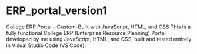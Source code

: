 # ERP_portal_version1
College ERP Portal – Custom-Built with JavaScript, HTML, and CSS  This is a fully functional College ERP (Enterprise Resource Planning) Portal developed by me using JavaScript, HTML, and CSS, built and tested entirely in Visual Studio Code (VS Code).
